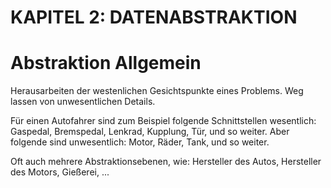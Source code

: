 KAPITEL 2: DATENABSTRAKTION
===========================


# Abstraktion Allgemein

Herausarbeiten der westenlichen Gesichtspunkte eines Problems. Weg lassen von unwesentlichen Details.

Für einen Autofahrer sind zum Beispiel folgende Schnittstellen wesentlich: Gaspedal, Bremspedal, Lenkrad, Kupplung, Tür, und so weiter. Aber folgende sind unwesentlich: Motor, Räder, Tank, und so weiter.

Oft auch mehrere Abstraktionsebenen, wie: Hersteller des Autos, Hersteller des Motors, Gießerei, ...
